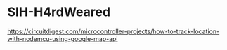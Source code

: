 # SIH-H4rdWeared

https://circuitdigest.com/microcontroller-projects/how-to-track-location-with-nodemcu-using-google-map-api




